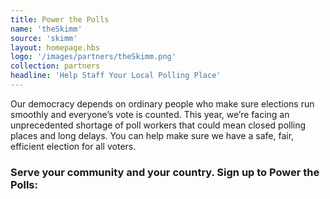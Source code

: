 ```yaml
---
title: Power the Polls
name: 'theSkimm'
source: 'skimm'
layout: homepage.hbs
logo: '/images/partners/theSkimm.png'
collection: partners
headline: 'Help Staff Your Local Polling Place'
---
```


Our democracy depends on ordinary people who make sure elections run smoothly and everyone’s vote is counted. This year, we’re facing an unprecedented shortage of poll workers that could mean closed polling places and long delays. You can help make sure we have a safe, fair, efficient election for all voters.

### Serve your community and your country. Sign up to Power the Polls:

